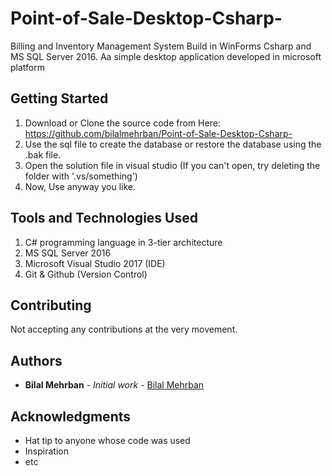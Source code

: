 # Point-of-Sale-Desktop-Csharp-
Billing and Inventory Management System Build in WinForms Csharp and MS SQL Server 2016. Aa simple desktop application developed in microsoft platform

## Getting Started

1. Download or Clone the source code from Here: https://github.com/bilalmehrban/Point-of-Sale-Desktop-Csharp-
2. Use the sql file to create the database or restore the database using the .bak file.
3. Open the solution file in visual studio (If you can't open, try deleting the folder with '.vs/something')
4. Now, Use anyway you like.

## Tools and Technologies Used
1. C# programming language in 3-tier architecture
2. MS SQL Server 2016 
3. Microsoft Visual Studio 2017 (IDE)
4. Git & Github (Version Control)

## Contributing
Not accepting any contributions at the very movement.

## Authors

* **Bilal Mehrban** - *Initial work* - [Bilal Mehrban](https://github.com/bilalmehrban/)

## Acknowledgments

* Hat tip to anyone whose code was used
* Inspiration
* etc
